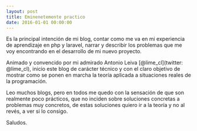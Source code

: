```yaml
---
layout: post
title: Eminenetemente practico
date: 2016-01-01 00:00:00
---
```


Es la principal intención de mi blog, contar como me va en mi experiencia de aprendizaje en php y laravel, narrar y describir los problemas que me voy encontrando en el desarrollo de mi nuevo proyecto.

Animado y convencido por mi admirado Antonio Leiva [@lime_cl](twitter: @lime_cl), inicio este blog de carácter técnico y con el claro objetivo de mostrar como se ponen en marcha la teoría aplicada a situaciones reales de la programación.

Leo muchos blogs, pero en todos me quedo con la sensación de que son realmente poco prácticos, que no inciden sobre soluciones concretas a problemas muy concretos, de estas soluciones quiero ir a la teoría y no al revés, a ver si lo consigo.

Saludos.
